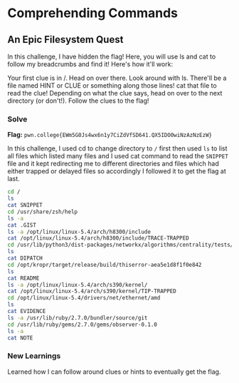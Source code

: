 # Comprehending Commands

## An Epic Filesystem Quest
In this challenge, I have hidden the flag! Here, you will use ls and cat to follow my breadcrumbs and find it! Here's how it'll work:

Your first clue is in /. Head on over there.
Look around with ls. There'll be a file named HINT or CLUE or something along those lines!
cat that file to read the clue!
Depending on what the clue says, head on over to the next directory (or don't!).
Follow the clues to the flag!

### Solve
**Flag:** `pwn.college{EWm5G0Js4wx6n1y7CiZdVfSD641.QX5IDO0wiNzAzNzEzW}`

In this challenge, I used cd to change directory to ```/``` first then used ```ls``` to list all files which listed many files and I used cat command to read the ```SNIPPET``` file and it kept redirecting me to different directories and files which had either trapped or delayed files so accordingly I followed it to get the flag at last. 

```bash
cd /
ls
cat SNIPPET
cd /usr/share/zsh/help
ls -a
cat .GIST
ls -a /opt/linux/linux-5.4/arch/h8300/include
cat /opt/linux/linux-5.4/arch/h8300/include/TRACE-TRAPPED
cd /usr/lib/python3/dist-packages/networkx/algorithms/centrality/tests/__pycache__
ls
cat DIPATCH
cd /opt/kropr/target/release/build/thiserror-aea5e1d8f1f0e842
ls
cat README
ls -a /opt/linux/linux-5.4/arch/s390/kernel/
cat /opt/linux/linux-5.4/arch/s390/kernel/TIP-TRAPPED
cd /opt/linux/linux-5.4/drivers/net/ethernet/amd
ls
cat EVIDENCE
ls -a /usr/lib/ruby/2.7.0/bundler/source/git
cd /usr/lib/ruby/gems/2.7.0/gems/observer-0.1.0
ls -a
cat NOTE
```

### New Learnings
Learned how I can follow around clues or hints to eventually get the flag.
